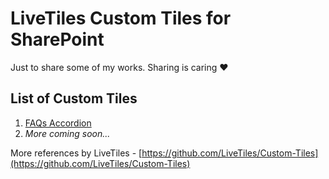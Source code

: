 # LiveTiles Custom Tiles for SharePoint

Just to share some of my works. Sharing is caring ❤

## List of Custom Tiles

1. [FAQs Accordion](/FAQs%20Accordion)
2. _More coming soon..._

More references by LiveTiles - [https://github.com/LiveTiles/Custom-Tiles](https://github.com/LiveTiles/Custom-Tiles)
